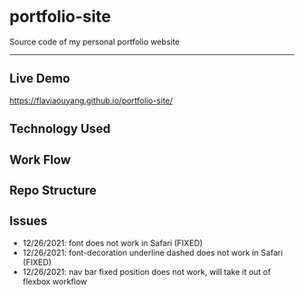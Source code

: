 # portfolio-site

Source code of my personal portfolio website

---
## Live Demo
https://flaviaouyang.github.io/portfolio-site/

## Technology Used



## Work Flow



## Repo Structure



## Issues
- 12/26/2021: font does not work in Safari (FIXED)
- 12/26/2021: font-decoration underline dashed does not work in Safari (FIXED)
- 12/26/2021: nav bar fixed position does not work, will take it out of flexbox workflow





